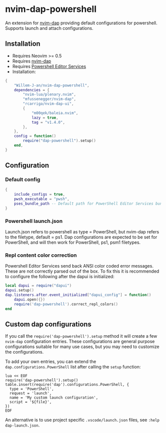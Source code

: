 # nvim-dap-powershell

An extension for [nvim-dap][1] providing default configurations for powershell. Supports launch and attach configurations.


## Installation

- Requires Neovim >= 0.5
- Requires [nvim-dap][1]
- Requires [Powershell Editor Services][3]
- Installation:
``` lua
{
    "Willem-J-an/nvim-dap-powershell",
    dependencies = {
        "nvim-lua/plenary.nvim",
        "mfussenegger/nvim-dap",
        "rcarriga/nvim-dap-ui",
        {
            "m00qek/baleia.nvim",
            lazy = true,
            tag = "v1.4.0",
        },
    },
    config = function()
        require("dap-powershell").setup()
    end,
}
```

## Configuration

### Default config
``` lua
{
    include_configs = true,
    pwsh_executable = "pwsh",
    pses_bundle_path -- Default path for PowerShell Editor Services bundle if installed through mason.
}
```

### Powershell launch.json

Launch.json refers to powershell as type = PowerShell, but nvim-dap refers to the filetype, default = ps1.
Dap configurations are expected to be set for PowerShell, and will then work for PowerShell, ps1, psm1 filetypes.

### Repl content color correction

Powershell Editor Services send back ANSI color coded error messages. These are not correctly parsed out of the box.
To fix this it is recommended to configure the following after the dapui is initialized:

``` lua
local dapui = require("dapui")
dapui.setup()
dap.listeners.after.event_initialized["dapui_config"] = function()
    dapui.open({})
    require('dap-powershell').correct_repl_colors()
end
```

## Custom dap configurations

If you call the `require('dap-powershell').setup` method it will create a few `nvim-dap` configuration entries.
These configurations are general purpose configurations suitable for many use cases, but you may need to customize the configurations.

To add your own entries, you can extend the `dap.configurations.PowerShell` list after calling the `setup` function:

```vimL
lua << EOF
require('dap-powershell').setup()
table.insert(require('dap').configurations.PowerShell, {
  type = 'PowerShell',
  request = 'launch',
  name = 'My custom launch configuration',
  script = '${file}',
})
EOF
```

An alternative is to use project specific `.vscode/launch.json` files, see `:help dap-launch.json`.


[1]: https://github.com/mfussenegger/nvim-dap
[3]: https://github.com/PowerShell/PowerShellEditorServices

